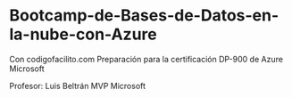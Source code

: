 # Bootcamp-de-Bases-de-Datos-en-la-nube-con-Azure
Con codigofacilito.com
Preparación para la certificación DP-900 de Azure Microsoft

Profesor: Luis Beltrán 
MVP Microsoft
